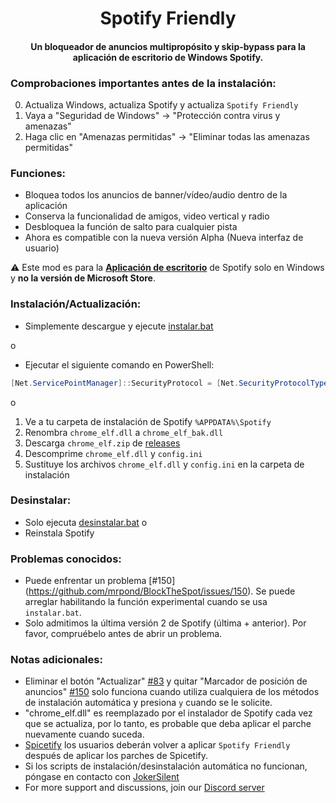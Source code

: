 <center>
    <h1 align="center">Spotify Friendly</h1>
    <h4 align="center">Un bloqueador de anuncios multipropósito y skip-bypass para la aplicación de escritorio de Windows Spotify.</h4>
</center>

### Comprobaciones importantes antes de la instalación:
0. Actualiza Windows, actualiza Spotify y actualiza `Spotify Friendly`
1. Vaya a "Seguridad de Windows" -> "Protección contra virus y amenazas"
2. Haga clic en "Amenazas permitidas" -> "Eliminar todas las amenazas permitidas"

### Funciones:
* Bloquea todos los anuncios de banner/vídeo/audio dentro de la aplicación
* Conserva la funcionalidad de amigos, video vertical y radio
* Desbloquea la función de salto para cualquier pista
* Ahora es compatible con la nueva versión Alpha (Nueva interfaz de usuario)

:warning: Este mod es para la [**Aplicación de escritorio**](https://www.spotify.com/download/windows/) de Spotify solo en Windows y **no la versión de Microsoft Store**.

### Instalación/Actualización:
* Simplemente descargue y ejecute [instalar.bat](https://raw.githack.com/devhubble/friendly-spotify/master/instalar.bat)  

o

* Ejecutar el siguiente comando en PowerShell:
```ps1
[Net.ServicePointManager]::SecurityProtocol = [Net.SecurityProtocolType]::Tls12; Invoke-WebRequest -UseBasicParsing 'https://raw.githubusercontent.com/devhubble/friendly-spotify/master/install.ps1' | Invoke-Expression
```

o

1. Ve a tu carpeta de instalación de Spotify `%APPDATA%\Spotify`
2. Renombra `chrome_elf.dll` a `chrome_elf_bak.dll`
2. Descarga `chrome_elf.zip` de [releases](https://github.com/devhubble/friendly-spotify/releases)
3. Descomprime `chrome_elf.dll` y `config.ini` 
4. Sustituye los archivos `chrome_elf.dll` y `config.ini` en la carpeta de instalación

### Desinstalar:
* Solo ejecuta [desinstalar.bat](https://raw.githack.com/devhubble/friendly-spotify/master/desinstalar.bat)
o
* Reinstala Spotify 

### Problemas conocidos:  
* Puede enfrentar un problema [#150] (https://github.com/mrpond/BlockTheSpot/issues/150). Se puede arreglar habilitando la función experimental cuando se usa `instalar.bat`.    
* Solo admitimos la última versión 2 de Spotify (última + anterior). Por favor, compruébelo antes de abrir un problema.

### Notas adicionales:  
* Eliminar el botón "Actualizar" [#83](https://github.com/mrpond/BlockTheSpot/issues/83) y quitar "Marcador de posición de anuncios" [#150](https://github.com/mrpond/BlockTheSpot/issues/150) solo funciona cuando utiliza cualquiera de los métodos de instalación automática y presiona `y` cuando se le solicite.  
* "chrome_elf.dll" es reemplazado por el instalador de Spotify cada vez que se actualiza, por lo tanto, es probable que deba aplicar el parche nuevamente cuando suceda.
* [Spicetify](https://github.com/khanhas/spicetify-cli) los usuarios deberán volver a aplicar `Spotify Friendly` después de aplicar los parches de Spicetify.
* Si los scripts de instalación/desinstalación automática no funcionan, póngase en contacto con [JokerSilent](https://github.com/devhubble)
* For more support and discussions, join our [Discord server](https://discord.gg/p43cusgUPm) 
